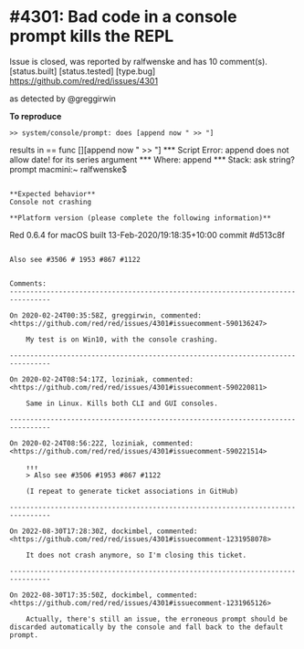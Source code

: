 
#4301: Bad code in a console prompt kills the REPL
================================================================================
Issue is closed, was reported by ralfwenske and has 10 comment(s).
[status.built] [status.tested] [type.bug]
<https://github.com/red/red/issues/4301>

as detected by @greggirwin 

**To reproduce**
```
>> system/console/prompt: does [append now " >> "]
```
results in
== func [][append now " >> "]
*** Script Error: append does not allow date! for its series argument
*** Where: append
*** Stack: ask string? prompt 
macmini:~ ralfwenske$
```

**Expected behavior**
Console not crashing

**Platform version (please complete the following information)**
```
Red 0.6.4 for macOS built 13-Feb-2020/19:18:35+10:00 commit #d513c8f
```

Also see #3506 # 1953 #867 #1122


Comments:
--------------------------------------------------------------------------------

On 2020-02-24T00:35:58Z, greggirwin, commented:
<https://github.com/red/red/issues/4301#issuecomment-590136247>

    My test is on Win10, with the console crashing.

--------------------------------------------------------------------------------

On 2020-02-24T08:54:17Z, loziniak, commented:
<https://github.com/red/red/issues/4301#issuecomment-590220811>

    Same in Linux. Kills both CLI and GUI consoles.

--------------------------------------------------------------------------------

On 2020-02-24T08:56:22Z, loziniak, commented:
<https://github.com/red/red/issues/4301#issuecomment-590221514>

    ↑↑↑
    > Also see #3506 #1953 #867 #1122
    
    (I repeat to generate ticket associations in GitHub)

--------------------------------------------------------------------------------

On 2022-08-30T17:28:30Z, dockimbel, commented:
<https://github.com/red/red/issues/4301#issuecomment-1231958078>

    It does not crash anymore, so I'm closing this ticket.

--------------------------------------------------------------------------------

On 2022-08-30T17:35:50Z, dockimbel, commented:
<https://github.com/red/red/issues/4301#issuecomment-1231965126>

    Actually, there's still an issue, the erroneous prompt should be discarded automatically by the console and fall back to the default prompt.

